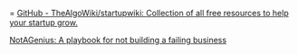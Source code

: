 =
[GitHub - TheAlgoWiki/startupwiki: Collection of all free resources to help your startup grow.](https://github.com/TheAlgoWiki/startupwiki)

[NotAGenius: A playbook for not building a failing business](https://notagenius.dev)

